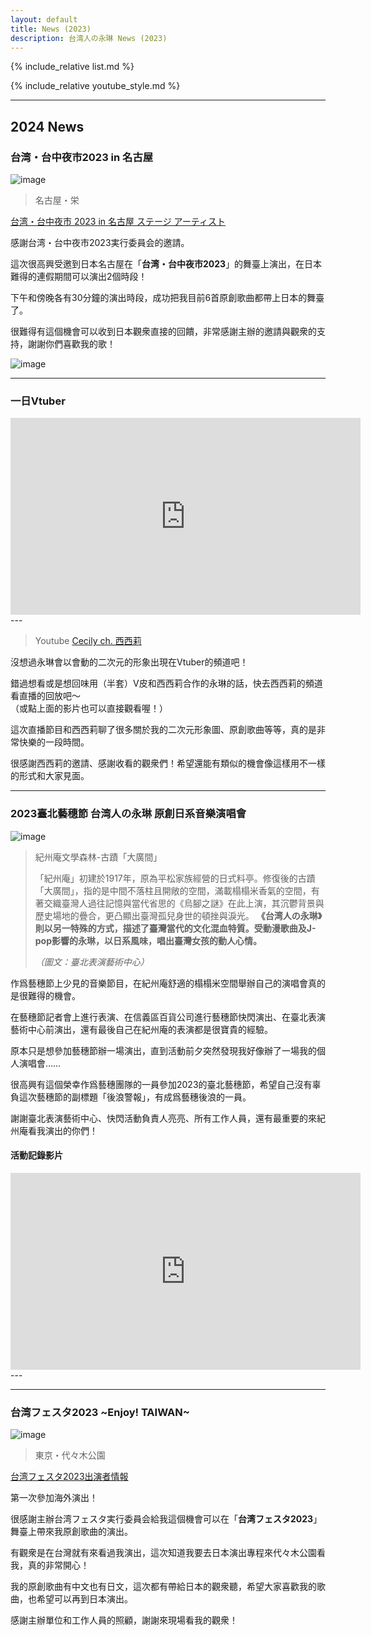 ```yaml
---
layout: default
title: News (2023)
description: 台湾人の永琳 News (2023)
---
```


{% include_relative list.md %}

{% include_relative youtube_style.md %}

---

## 2024 News

### 台湾・台中夜市2023 in 名古屋

![image](https://drive.google.com/thumbnail?id=1vXQjn8Kb1WEQk1mCwMWDcNqIOUHIxjJl&sz=w1000)

> 名古屋・栄

[台湾・台中夜市 2023 in 名古屋 ステージ アーティスト](https://kato-hidehiko.asia/taichung-yeshi-stage/)

感謝台湾・台中夜市2023実行委員会的邀請。

這次很高興受邀到日本名古屋在「**台湾・台中夜市2023**」的舞臺上演出，在日本難得的連假期間可以演出2個時段！

下午和傍晚各有30分鐘的演出時段，成功把我目前6首原創歌曲都帶上日本的舞臺了。

很難得有這個機會可以收到日本觀衆直接的回饋，非常感謝主辦的邀請與觀衆的支持，謝謝你們喜歡我的歌！

![image](https://drive.google.com/thumbnail?id=127m5qKkfiRXQ2O1l3j-EqzXekDsuUYTN&sz=w1000)

---
### 一日Vtuber

<div class="full-width-youtube-video">
	<iframe width="560" height="315" src="https://www.youtube.com/embed/i-VxEPFifJ0" frameborder="0" allow="accelerometer; autoplay; clipboard-write; encrypted-media; gyroscope; picture-in-picture" allowfullscreen></iframe>
</div>
---

> Youtube [Cecily ch. 西西莉](https://youtube.com/@Cecily_KBC)

沒想過永琳會以會動的二次元的形象出現在Vtuber的頻道吧！

錯過想看或是想回味用（半套）V皮和西西莉合作的永琳的話，快去西西莉的頻道看直播的回放吧～\
（或點上面的影片也可以直接觀看喔！）

這次直播節目和西西莉聊了很多關於我的二次元形象圖、原創歌曲等等，真的是非常快樂的一段時間。

很感謝西西莉的邀請、感謝收看的觀衆們！希望還能有類似的機會像這樣用不一樣的形式和大家見面。

---
### 2023臺北藝穗節 台湾人の永琳 原創日系音樂演唱會

![image](https://drive.google.com/thumbnail?id=1Hoab6sa7hp50jA2itbrMMeXNP54Z3Vu5&sz=w1000)

> 紀州庵文學森林-古蹟「大廣間」
> 
> 「紀州庵」初建於1917年，原為平松家族經營的日式料亭。修復後的古蹟「大廣間」，指的是中間不落柱且開敞的空間，滿載榻榻米香氣的空間，有著交織臺灣人過往記憶與當代省思的《烏腳之謎》在此上演，其沉鬱背景與歷史場地的疊合，更凸顯出臺灣孤兒身世的頓挫與淚光。 **《台湾人の永琳》則以另一特殊的方式，描述了臺灣當代的文化混血特質。受動漫歌曲及J-pop影響的永琳，以日系風味，唱出臺灣女孩的動人心情。**
> 
> *（圖文：臺北表演藝術中心）*

作爲藝穗節上少見的音樂節目，在紀州庵舒適的榻榻米空間舉辦自己的演唱會真的是很難得的機會。

在藝穗節記者會上進行表演、在信義區百貨公司進行藝穗節快閃演出、在臺北表演藝術中心前演出，還有最後自己在紀州庵的表演都是很寶貴的經驗。

原本只是想參加藝穗節辦一場演出，直到活動前夕突然發現我好像辦了一場我的個人演唱會……

很高興有這個榮幸作爲藝穗團隊的一員參加2023的臺北藝穗節，希望自己沒有辜負這次藝穗節的副標題「後浪警報」，有成爲藝穗後浪的一員。

謝謝臺北表演藝術中心、快閃活動負責人亮亮、所有工作人員，還有最重要的來紀州庵看我演出的你們！

#### 活動記錄影片

<div class="full-width-youtube-video">
	<iframe width="560" height="315" src="https://www.youtube.com/embed/7xC8CHFtzIk" frameborder="0" allow="accelerometer; autoplay; clipboard-write; encrypted-media; gyroscope; picture-in-picture" allowfullscreen></iframe>
</div>
---

---
### 台湾フェスタ2023 ~Enjoy! TAIWAN~

![image](https://drive.google.com/thumbnail?id=1n7N_75t_uCg--bo5ZVlimu4nU31PSnAg&sz=w1000)

> 東京・代々木公園

[台湾フェスタ2023出演者情報](https://taiwan-festa.com/performer2023/)

第一次參加海外演出！

很感謝主辦台湾フェスタ実行委員会給我這個機會可以在「**台湾フェスタ2023**」舞臺上帶來我原創歌曲的演出。

有觀衆是在台灣就有來看過我演出，這次知道我要去日本演出專程來代々木公園看我，真的非常開心！

我的原創歌曲有中文也有日文，這次都有帶給日本的觀衆聽，希望大家喜歡我的歌曲，也希望可以再到日本演出。

感謝主辦單位和工作人員的照顧，謝謝來現場看我的觀衆！
